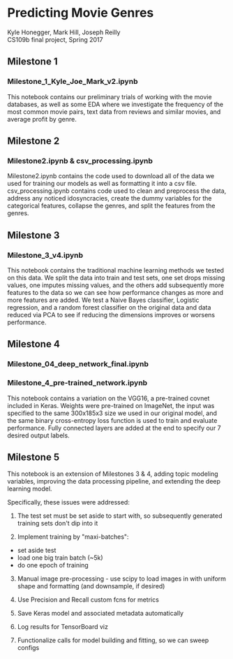 # Predicting Movie Genres

Kyle Honegger, Mark Hill, Joseph Reilly <br>
CS109b final project, Spring 2017

## Milestone 1
### Milestone_1_Kyle_Joe_Mark_v2.ipynb

This notebook contains our preliminary trials of working with the movie databases, as well as some EDA where we investigate the frequency of the most common movie pairs, text data from reviews and similar movies, and average profit by genre.

## Milestone 2
### Milestone2.ipynb & csv_processing.ipynb

Milestone2.ipynb contains the code used to download all of the data we used for training our models as well as formatting it into a csv file. csv_processing.ipynb contains code used to clean and preprocess the data, address any noticed idosyncracies, create the dummy variables for the categorical features, collapse the genres, and split the features from the genres.

## Milestone 3
### Milestone_3_v4.ipynb

This notebook contains the traditional machine learning methods we tested on this data. We split the data into train and test sets, one set drops missing values, one imputes missing values, and the others add subsequently more features to the data so we can see how performance changes as more and more features are added. We test a Naive Bayes classifier, Logistic regression, and a random forest classifier on the original data and data reduced via PCA to see if reducing the dimensions improves or worsens performance.

## Milestone 4
### Milestone_04_deep_network_final.ipynb


### Milestone_4_pre-trained_network.ipynb

This notebook contains a variation on the VGG16, a pre-trained covnet included in Keras. Weights were pre-trained on ImageNet, the input was specified to the same 300x185x3 size we used in our original model, and the same binary cross-entropy loss function is used to train and evaluate performance. Fully connected layers are added at the end to specify our 7 desired output labels.

## Milestone 5

This notebook is an extension of Milestones 3 & 4, adding topic modeling variables, improving the data processing pipeline, and extending the deep learning model.

Specifically, these issues were addressed:

1. The test set must be set aside to start with, so subsequently generated training sets don't dip into it   
            
2. Implement training by "maxi-batches": 
 - set aside test
 - load one big train batch (~5k)
 - do one epoch of training
    
3. Manual image pre-processing - use scipy to load images in with uniform shape and formatting (and downsample, if desired)
        
4. Use Precision and Recall custom fcns for metrics
    
5. Save Keras model and associated metadata automatically
    
6. Log results for TensorBoard viz
    
7. Functionalize calls for model building and fitting, so we can sweep configs
